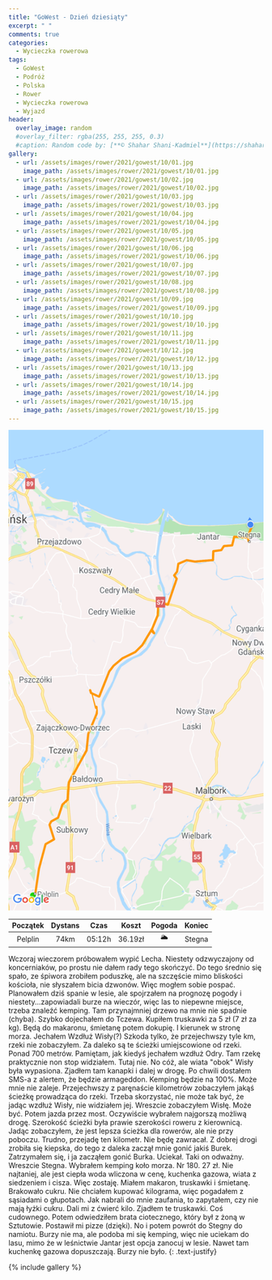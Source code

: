 ```yaml
---
title: "GoWest - Dzień dziesiąty"
excerpt: " "
comments: true
categories:
  - Wycieczka rowerowa
tags:
  - GoWest
  - Podróż
  - Polska
  - Rower  
  - Wycieczka rowerowa
  - Wyjazd
header:
  overlay_image: random
  #overlay_filter: rgba(255, 255, 255, 0.3)
  #caption: Random code by: [**© Shahar Shani-Kadmiel**](https://shaharkadmiel.github.io)"
gallery:
  - url: /assets/images/rower/2021/gowest/10/01.jpg
    image_path: /assets/images/rower/2021/gowest/10/01.jpg        
  - url: /assets/images/rower/2021/gowest/10/02.jpg
    image_path: /assets/images/rower/2021/gowest/10/02.jpg        
  - url: /assets/images/rower/2021/gowest/10/03.jpg
    image_path: /assets/images/rower/2021/gowest/10/03.jpg        
  - url: /assets/images/rower/2021/gowest/10/04.jpg
    image_path: /assets/images/rower/2021/gowest/10/04.jpg        
  - url: /assets/images/rower/2021/gowest/10/05.jpg
    image_path: /assets/images/rower/2021/gowest/10/05.jpg        
  - url: /assets/images/rower/2021/gowest/10/06.jpg
    image_path: /assets/images/rower/2021/gowest/10/06.jpg        
  - url: /assets/images/rower/2021/gowest/10/07.jpg
    image_path: /assets/images/rower/2021/gowest/10/07.jpg        
  - url: /assets/images/rower/2021/gowest/10/08.jpg
    image_path: /assets/images/rower/2021/gowest/10/08.jpg        
  - url: /assets/images/rower/2021/gowest/10/09.jpg
    image_path: /assets/images/rower/2021/gowest/10/09.jpg        
  - url: /assets/images/rower/2021/gowest/10/10.jpg
    image_path: /assets/images/rower/2021/gowest/10/10.jpg        
  - url: /assets/images/rower/2021/gowest/10/11.jpg
    image_path: /assets/images/rower/2021/gowest/10/11.jpg        
  - url: /assets/images/rower/2021/gowest/10/12.jpg
    image_path: /assets/images/rower/2021/gowest/10/12.jpg        
  - url: /assets/images/rower/2021/gowest/10/13.jpg
    image_path: /assets/images/rower/2021/gowest/10/13.jpg        
  - url: /assets/images/rower/2021/gowest/10/14.jpg
    image_path: /assets/images/rower/2021/gowest/10/14.jpg        
  - url: /assets/images/rower/2021/gowest/10/15.jpg
    image_path: /assets/images/rower/2021/gowest/10/15.jpg         
---
```


![mapka](/assets/images/rower/2021/gowest/10/mapka.png)

|Początek|Dystans|Czas|Koszt|Pogoda|Koniec|
|:---:|:---:|:---:|:---:|:---:|:---:|
|Pelplin |74km|05:12h|36.19zł|🌥️|Stegna| 

Wczoraj wieczorem próbowałem wypić  Lecha. Niestety odzwyczajony od koncerniaków, po prostu nie dałem rady tego skończyć. Do tego średnio się spało, ze śpiwora zrobiłem poduszkę, ale na szczęście mimo bliskości kościoła, nie słyszałem bicia dzwonów. Więc mogłem sobie pospać. Planowałem dziś spanie w lesie, ale spojrzałem na prognozę pogody i niestety...zapowiadali burze na wieczór, więc las to niepewne miejsce, trzeba znaleźć kemping. Tam przynajmniej drzewo na mnie nie spadnie (chyba). Szybko dojechałem do Tczewa.  Kupiłem truskawki za 5 zł (7 zł za kg). Będą do makaronu, śmietanę potem dokupię. I kierunek w stronę morza. Jechałem Wzdłuż Wisły(?) Szkoda tylko, że przejechwszy tyle km, rzeki nie zobaczyłem. Za daleko są te ścieżki umiejscowione od rzeki. Ponad 700 metrów. Pamiętam, jak kiedyś jechałem wzdłuż Odry. Tam rzekę praktycznie non stop widziałem. Tutaj nie. No cóż, ale wiata "obok" Wisły była wypasiona. Zjadłem tam kanapki i dalej w drogę. Po chwili dostałem SMS-a z alertem, że będzie armageddon. Kemping będzie na 100%. Może mnie nie zaleje. Przejechwszy z paręnaście kilometrów zobaczyłem jakąś ścieżkę prowadząca do rzeki. Trzeba skorzystać, nie może tak być, że jadąc wzdłuż Wisły, nie widziałem jej. Wreszcie zobaczyłem Wisłę. Może być. Potem jazda przez most. Oczywiście wybrałem najgorszą możliwą drogę. Szerokość ścieżki była prawie szerokości roweru z kierownicą. Jadąc zobaczyłem, że jest lepsza ścieżka dla rowerów, ale nie przy poboczu. Trudno, przejadę ten kilometr. Nie będę zawracał. Z dobrej drogi zrobiła się kiepska, do tego z daleka zaczął mnie gonić jakiś Burek. Zatrzymałem się, i ja zacząłem gonić Burka. Uciekał. Taki on odważny. Wreszcie Stegna. Wybrałem kemping koło morza. Nr 180. 27 zł. Nie najtaniej, ale jest ciepła woda wliczona w cenę, kuchenka gazowa, wiata z siedzeniem i cisza. Więc zostaję. Miałem makaron, truskawki i śmietanę. Brakowało cukru. Nie chciałem kupować kilograma, więc pogadałem z sąsiadami o głupotach. Jak nabrali do mnie zaufania, to zapytałem, czy nie mają łyżki cukru. Dali mi z ćwierć kilo. Zjadłem te truskawki. Coś cudownego. Potem odwiedziłem brata ciotecznego, który był z żoną w Sztutowie. Postawił mi pizze (dzięki). No i potem powrót do Stegny do namiotu. Burzy nie ma, ale podoba mi się kemping, więc nie uciekam do lasu, mimo że w leśnictwie Jantar jest opcja zanocuj w lesie. Nawet tam kuchenkę gazowa dopuszczają. Burzy nie było. 
{: .text-justify}

<!-- {% include gallery caption="Najciekawsze zdjęcia z dzisiejszego dnia" %} -->

{% include gallery %}


